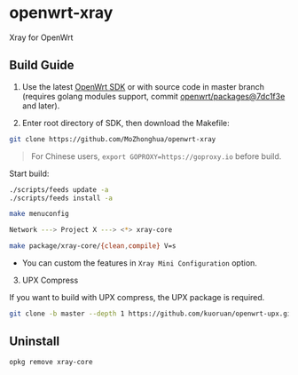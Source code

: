 # openwrt-xray

Xray for OpenWrt

## Build Guide

1. Use the latest [OpenWrt SDK](https://downloads.openwrt.org/snapshots/) or with source code in master branch (requires golang modules support, commit [openwrt/packages@7dc1f3e](https://github.com/openwrt/packages/commit/7dc1f3e0293588ebc544e8eee104043dd0dacaf5) and later).

2. Enter root directory of SDK, then download the Makefile:

```sh
git clone https://github.com/MoZhonghua/openwrt-xray
```

> For Chinese users, `export GOPROXY=https://goproxy.io` before build.

Start build:

```sh
./scripts/feeds update -a
./scripts/feeds install -a

make menuconfig

Network ---> Project X ---> <*> xray-core

make package/xray-core/{clean,compile} V=s
```

- You can custom the features in `Xray Mini Configuration` option.

3. UPX Compress

If you want to build with UPX compress, the UPX package is required.

```sh
git clone -b master --depth 1 https://github.com/kuoruan/openwrt-upx.git package/openwrt-upx
```

## Uninstall

```sh
opkg remove xray-core
```
